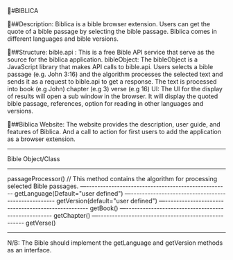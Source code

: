 

📙#BIBLICA

📓##Description: 
Biblica is a bible browser extension. Users can get the quote of a bible passage by selecting the bible passage. Biblica comes in different languages and bible versions.



📗##Structure:
bible.api : This is a free Bible API service that serve as the source for the biblica application.
bibleObject: The bibleObject is a JavaScript library that makes API calls to bible.api. Users selects a bible passage (e.g. John 3:16) and the algorithm processes the selected text and sends it as a request to bible.api to get a response. The text is processed into 
book (e.g John)
chapter (e.g 3)
verse (e.g 16)
UI: The UI for the display of results will open a sub window in the browser. It will display the quoted bible passage, references, option for reading in other languages and versions.

📘##Biblica Website:
The website provides the description, user guide, and features of Biblica. And a call to action for first users to add the application as a browser extension.
________________________________

Bible Object/Class
________________________________
passageProcessor() // This method contains the algorithm for processing selected Bible passages.
—---------------------------------------------------
getLanguage(Default="user defined")
—---------------------------------------------------
getVersion(default="user defined")
—--------------------------------------------------
getBook()
—---------------------------------------------------
getChapter()
—---------------------------------------------------
getVerse()
________________________________

N/B: The Bible should implement the getLanguage and getVersion methods as an interface.
